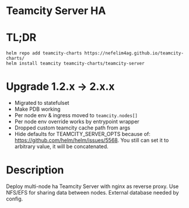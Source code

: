 # Teamcity Server HA

# TL;DR
```
helm repo add teamcity-charts https://nefelim4ag.github.io/teamcity-charts/
helm install teamcity teamcity-charts/teamcity-server
```

# Upgrade 1.2.x -> 2.x.x

* Migrated to statefulset
* Make PDB working
* Per node env & ingress moved to `teamcity.nodes[]`
* Per node env override works by entrypoint wrapper
* Dropped custom teamcity cache path from args
* Hide defaults for TEAMCITY_SERVER_OPTS because of: https://github.com/helm/helm/issues/5568. You still can set it to arbitrary value, it will be concatenated.

# Description

Deploy multi-node ha Teamcity Server with nginx as reverse proxy. Use NFS/EFS for sharing data between nodes.
External database needed by config.
